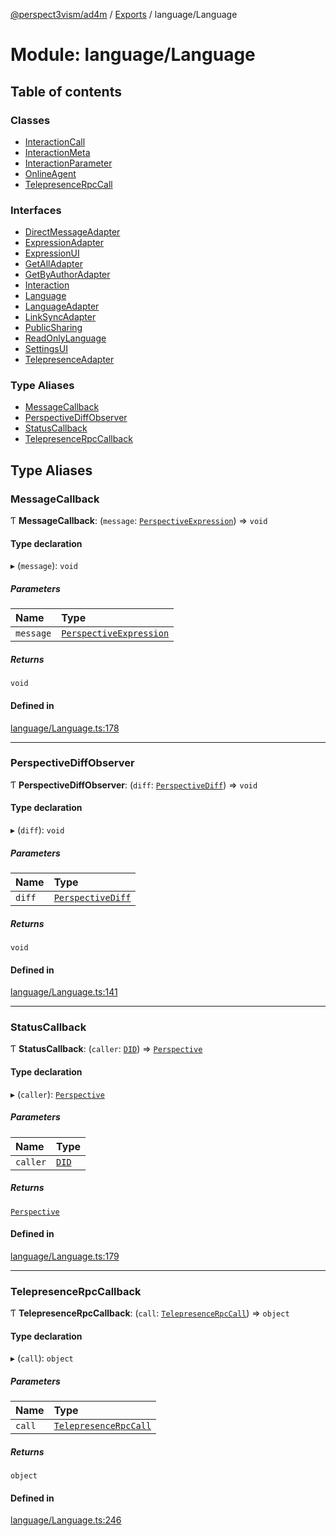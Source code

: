 [@perspect3vism/ad4m](../README.md) / [Exports](../modules.md) / language/Language

# Module: language/Language

## Table of contents

### Classes

- [InteractionCall](../classes/language_Language.InteractionCall.md)
- [InteractionMeta](../classes/language_Language.InteractionMeta.md)
- [InteractionParameter](../classes/language_Language.InteractionParameter.md)
- [OnlineAgent](../classes/language_Language.OnlineAgent.md)
- [TelepresenceRpcCall](../classes/language_Language.TelepresenceRpcCall.md)

### Interfaces

- [DirectMessageAdapter](../interfaces/language_Language.DirectMessageAdapter.md)
- [ExpressionAdapter](../interfaces/language_Language.ExpressionAdapter.md)
- [ExpressionUI](../interfaces/language_Language.ExpressionUI.md)
- [GetAllAdapter](../interfaces/language_Language.GetAllAdapter.md)
- [GetByAuthorAdapter](../interfaces/language_Language.GetByAuthorAdapter.md)
- [Interaction](../interfaces/language_Language.Interaction.md)
- [Language](../interfaces/language_Language.Language.md)
- [LanguageAdapter](../interfaces/language_Language.LanguageAdapter.md)
- [LinkSyncAdapter](../interfaces/language_Language.LinkSyncAdapter.md)
- [PublicSharing](../interfaces/language_Language.PublicSharing.md)
- [ReadOnlyLanguage](../interfaces/language_Language.ReadOnlyLanguage.md)
- [SettingsUI](../interfaces/language_Language.SettingsUI.md)
- [TelepresenceAdapter](../interfaces/language_Language.TelepresenceAdapter.md)

### Type Aliases

- [MessageCallback](language_Language.md#messagecallback)
- [PerspectiveDiffObserver](language_Language.md#perspectivediffobserver)
- [StatusCallback](language_Language.md#statuscallback)
- [TelepresenceRpcCallback](language_Language.md#telepresencerpccallback)

## Type Aliases

### MessageCallback

Ƭ **MessageCallback**: (`message`: [`PerspectiveExpression`](../classes/perspectives_Perspective.PerspectiveExpression.md)) => `void`

#### Type declaration

▸ (`message`): `void`

##### Parameters

| Name | Type |
| :------ | :------ |
| `message` | [`PerspectiveExpression`](../classes/perspectives_Perspective.PerspectiveExpression.md) |

##### Returns

`void`

#### Defined in

[language/Language.ts:178](https://github.com/perspect3vism/ad4m/blob/e76a46f1/core/src/language/Language.ts#L178)

___

### PerspectiveDiffObserver

Ƭ **PerspectiveDiffObserver**: (`diff`: [`PerspectiveDiff`](../classes/perspectives_PerspectiveDiff.PerspectiveDiff.md)) => `void`

#### Type declaration

▸ (`diff`): `void`

##### Parameters

| Name | Type |
| :------ | :------ |
| `diff` | [`PerspectiveDiff`](../classes/perspectives_PerspectiveDiff.PerspectiveDiff.md) |

##### Returns

`void`

#### Defined in

[language/Language.ts:141](https://github.com/perspect3vism/ad4m/blob/e76a46f1/core/src/language/Language.ts#L141)

___

### StatusCallback

Ƭ **StatusCallback**: (`caller`: [`DID`](DID.md#did)) => [`Perspective`](../classes/perspectives_Perspective.Perspective.md)

#### Type declaration

▸ (`caller`): [`Perspective`](../classes/perspectives_Perspective.Perspective.md)

##### Parameters

| Name | Type |
| :------ | :------ |
| `caller` | [`DID`](DID.md#did) |

##### Returns

[`Perspective`](../classes/perspectives_Perspective.Perspective.md)

#### Defined in

[language/Language.ts:179](https://github.com/perspect3vism/ad4m/blob/e76a46f1/core/src/language/Language.ts#L179)

___

### TelepresenceRpcCallback

Ƭ **TelepresenceRpcCallback**: (`call`: [`TelepresenceRpcCall`](../classes/language_Language.TelepresenceRpcCall.md)) => `object`

#### Type declaration

▸ (`call`): `object`

##### Parameters

| Name | Type |
| :------ | :------ |
| `call` | [`TelepresenceRpcCall`](../classes/language_Language.TelepresenceRpcCall.md) |

##### Returns

`object`

#### Defined in

[language/Language.ts:246](https://github.com/perspect3vism/ad4m/blob/e76a46f1/core/src/language/Language.ts#L246)

